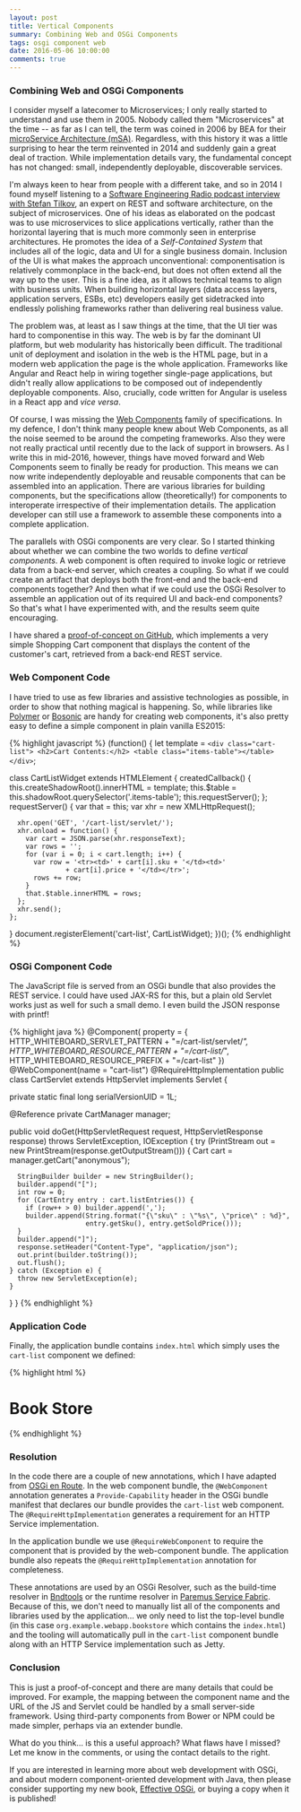 ```yaml
---
layout: post
title: Vertical Components
summary: Combining Web and OSGi Components
tags: osgi component web
date: 2016-05-06 10:00:00
comments: true
---
```


### Combining Web and OSGi Components

I consider myself a latecomer to Microservices; I only really started to understand and use them in 2005. Nobody called them "Microservices" at the time -- as far as I can tell, the term was coined in 2006 by BEA for their [microService Architecture (mSA)](https://web.archive.org/web/20061017101304/http://www.bea.com/framework.jsp?CNT=msa.jsp&FP=/content). Regardless, with this history it was a little surprising to hear the term reinvented in 2014 and suddenly gain a great deal of traction. While implementation details vary, the fundamental concept has not changed: small, independently deployable, discoverable services.

I'm always keen to hear from people with a different take, and so in 2014 I found myself listening to a [Software Engineering Radio podcast interview with Stefan Tilkov](http://www.se-radio.net/2014/09/episode-210-stefan-tilkov-on-architecture-and-micro-services/), an expert on REST and software architecture, on the subject of microservices. One of his ideas as elaborated on the podcast was to use microservices to slice applications vertically, rather than the horizontal layering that is much more commonly seen in enterprise architectures. He promotes the idea of a _Self-Contained System_ that includes all of the logic, data and UI for a single business domain. Inclusion of the UI is what makes the approach unconventional: componentisation is relatively commonplace in the back-end, but does not often extend all the way up to the user. This is a fine idea, as it allows technical teams to align with business units. When building horizontal layers (data access layers, application servers, ESBs, etc) developers easily get sidetracked into endlessly polishing frameworks rather than delivering real business value.

The problem was, at least as I saw things at the time, that the UI tier was hard to componentise in this way. The web is by far the dominant UI platform, but web modularity has historically been difficult. The traditional unit of deployment and isolation in the web is the HTML page, but in a modern web application the page is the whole application. Frameworks like Angular and React help in wiring together single-page applications, but didn't really allow applications to be composed out of independently deployable components. Also, crucially, code written for Angular is useless in a React app and _vice versa_.

Of course, I was missing the [Web Components](http://webcomponents.org) family of specifications. In my defence, I don't think many people knew about Web Components, as all the noise seemed to be around the competing frameworks. Also they were not really practical until recently due to the lack of support in browsers. As I write this in mid-2016, however, things have moved forward and Web Components seem to finally be ready for production. This means we can now write independently deployable and reusable components that can be assembled into an application. There are various libraries for building components, but the specifications allow (theoretically!) for components to interoperate irrespective of their implementation details. The application developer can still use a framework to assemble these components into a complete application.

The parallels with OSGi components are very clear. So I started thinking about whether we can combine the two worlds to define _vertical components_. A web component is often required to invoke logic or retrieve data from a back-end server, which creates a coupling. So what if we could create an artifact that deploys both the front-end and the back-end components together? And then what if we could use the OSGi Resolver to assemble an application out of its required UI and back-end components? So that's what I have experimented with, and the results seem quite encouraging.

I have shared a [proof-of-concept on GitHub](https://github.com/njbartlett/demo-vertical-components), which implements a very simple Shopping Cart component that displays the content of the customer's cart, retrieved from a back-end REST service.

### Web Component Code

I have tried to use as few libraries and assistive technologies as possible, in order to show that nothing magical is happening. So, while libraries like [Polymer](https://www.polymer-project.org/1.0/) or [Bosonic](https://bosonic.github.io) are handy for creating web components, it's also pretty easy to define a simple component in plain vanilla ES2015:

{% highlight javascript %}
(function() {
  let template = `
    <div class="cart-list">
      <h2>Cart Contents:</h2>
      <table class="items-table"></table>
    </div>
  `;
  
  class CartListWidget extends HTMLElement {
    createdCallback() {
      this.createShadowRoot().innerHTML = template;
      this.$table = this.shadowRoot.querySelector('.items-table');
      this.requestServer();
    };
    requestServer() {
      var that = this;
      var xhr = new XMLHttpRequest();

      xhr.open('GET', '/cart-list/servlet/');
      xhr.onload = function() {
        var cart = JSON.parse(xhr.responseText);
        var rows = '';
        for (var i = 0; i < cart.length; i++) {
          var row = '<tr><td>' + cart[i].sku + '</td><td>'
                  + cart[i].price + '</td></tr>';
          rows += row;
        }
        that.$table.innerHTML = rows;
      };
      xhr.send();
    };
  }
  document.registerElement('cart-list', CartListWidget);
})();
{% endhighlight %}

### OSGi Component Code

The JavaScript file is served from an OSGi bundle that also provides the REST service. I could have used JAX-RS for this, but a plain old Servlet works just as well for such a small demo. I even build the JSON response with printf!

{% highlight java %}
@Component(
    property = {
      HTTP_WHITEBOARD_SERVLET_PATTERN + "=/cart-list/servlet/*",
      HTTP_WHITEBOARD_RESOURCE_PATTERN + "=/cart-list/*",
      HTTP_WHITEBOARD_RESOURCE_PREFIX + "=/cart-list"
    })
@WebComponent(name = "cart-list")
@RequireHttpImplementation
public class CartServlet extends HttpServlet implements Servlet {

  private static final long serialVersionUID = 1L;
  
  @Reference
  private CartManager manager;

  public void doGet(HttpServletRequest request, HttpServletResponse response)
                                        throws ServletException, IOException {
    try (PrintStream out = new PrintStream(response.getOutputStream())) {
      Cart cart = manager.getCart("anonymous");

      StringBuilder builder = new StringBuilder();
      builder.append("[");
      int row = 0;
      for (CartEntry entry : cart.listEntries()) {
        if (row++ > 0) builder.append(',');
        builder.append(String.format("{\"sku\" : \"%s\", \"price\" : %d}",
                       entry.getSku(), entry.getSoldPrice()));
      }
      builder.append("]");
      response.setHeader("Content-Type", "application/json");
      out.print(builder.toString());
      out.flush();
    } catch (Exception e) {
      throw new ServletException(e);
    }
  }
}
{% endhighlight %}

### Application Code

Finally, the application bundle contains `index.html` which simply uses the `cart-list` component we defined:

{% highlight html %}
<!DOCTYPE html>
<html>
<head lang="en">
	<meta charset="UTF-8">
	<title>Bookstore App</title>
	<script src="webcomponents.min.js"></script>
	<script src="/cart-list/component.js"></script>
</head>
<body>
	<h1>Book Store</h1>
	<cart-list></cart-list>
</body>
</html>
{% endhighlight %}

<p></p>

### Resolution

In the code there are a couple of new annotations, which I have adapted from <a href="http://enroute.osgi.org">OSGi en Route</a>. In the web component bundle, the `@WebComponent` annotation generates a `Provide-Capability` header in the OSGi bundle manifest that declares our bundle provides the `cart-list` web component. The `@RequireHttpImplementation` generates a requirement for an HTTP Service implementation.

In the application bundle we use `@RequireWebComponent` to require the component that is provided by the web-component bundle. The application bundle also repeats the `@RequireHttpImplementation` annotation for completeness.

These annotations are used by an OSGi Resolver, such as the build-time resolver in <a href="http://bndtools.org/">Bndtools</a> or the runtime resolver in <a href="https://paremus.com/products/">Paremus Service Fabric</a>. Because of this, we don't need to manually list all of the components and libraries used by the application... we only need to list the top-level bundle (in this case `org.example.webapp.bookstore` which contains the `index.html`) and the tooling will automatically pull in the `cart-list` component bundle along with an HTTP Service implementation such as Jetty.

### Conclusion

This is just a proof-of-concept and there are many details that could be improved. For example, the mapping between the component name and the URL of the JS and Servlet could be handled by a small server-side framework. Using third-party components from Bower or NPM could be made simpler, perhaps via an extender bundle.

What do you think... is this a useful approach? What flaws have I missed? Let me know in the comments, or using the contact details to the right.

If you are interested in learning more about web development with OSGi, and about modern component-oriented development with Java, then please consider supporting my new book, [Effective OSGi](https://www.indiegogo.com/projects/effective-osgi), or buying a copy when it is published!